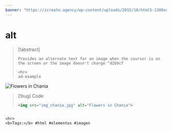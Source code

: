 ```yaml
---
banner: "https://icreate.agency/wp-content/uploads/2015/10/html5-1300x470.gif"
---
```

# alt
> [!abstract]
> ````
> Provides an alternate text for an image when the coursor is on the screen or the image doesn't charge ^d2b9cf
> 
> <hr>
> ad-example
<img src="img_chania.jpg" alt="Flowers in Chania">

> [!bug] Code
> ~~~html
> <img src="img_chania.jpg" alt="Flowers in Chania">
> ~~~


````

<hr>
<b>Tags:</b> #html #elementos #imagen 